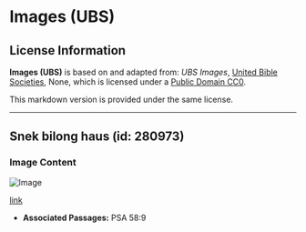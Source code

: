 # Images (UBS)

## License Information

**Images (UBS)** is based on and adapted from: _UBS Images_, [United Bible Societies](https://unitedbiblesocieties.org/), None, which is licensed under a [Public Domain CC0](https://creativecommons.org/public-domain/cc0/).

This markdown version is provided under the same license.



--------------------------------

## Snek bilong haus (id: 280973)

### Image Content

![Image](https://cdn.aquifer.bible/aquifer-content/resources/Media/WEB-0816_snail.jpg)

[link](https://cdn.aquifer.bible/aquifer-content/resources/Media/WEB-0816_snail.jpg)

* **Associated Passages:** PSA 58:9

